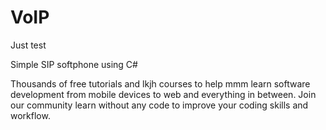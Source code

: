 # VoIP
Just test

Simple SIP softphone using C#

Thousands of free tutorials and lkjh courses to help mmm learn software development from mobile devices to web and everything in between. Join our community learn without any code to improve your coding skills and workflow.
